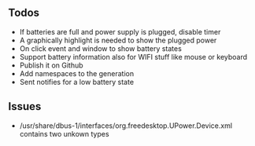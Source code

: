 ﻿## Todos
- If batteries are full and power supply is plugged, disable timer
- A graphically highlight is needed to show the plugged power
- On click event and window to show battery states
- Support battery information also for WIFI stuff like mouse or keyboard
- Publish it on Github
- Add namespaces to the generation
- Sent notifies for a low battery state

## Issues
- /usr/share/dbus-1/interfaces/org.freedesktop.UPower.Device.xml contains two unkown types
